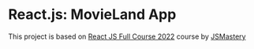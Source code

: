# React.js: MovieLand App

This project is based on [React JS Full Course 2022](https://www.youtube.com/watch?v=b9eMGE7QtTk&t=1293s&ab_channel=JavaScriptMastery) course by [JSMastery](https://www.jsmastery.pro/)

